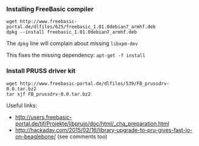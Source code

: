 ### Installing FreeBasic compiler ###

    wget http://www.freebasic-portal.de/dlfiles/625/freebasic_1.01.0debian7_armhf.deb
    dpkg --install freebasic_1.01.0debian7_armhf.deb

The `dpkg` line will complain about missing `libxpm-dev`

This fixes the missing dependency: `apt-get -f install`

### Install PRUSS driver kit ###

    wget http://www.freebasic-portal.de/dlfiles/539/FB_prussdrv-0.0.tar.bz2
    tar xjf FB_prussdrv-0.0.tar.bz2

Useful links:

* http://users.freebasic-portal.de/tjf/Projekte/libpruio/doc/html/_cha_preparation.html
* http://hackaday.com/2015/02/16/library-upgrade-to-pru-gives-fast-io-on-beaglebone/ (see comments too)
